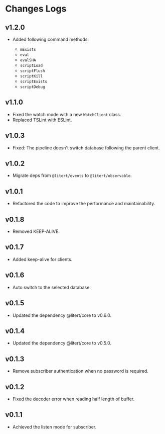 # Changes Logs

## v1.2.0

- Added following command methods:

    - `mExists`
    - `eval`
    - `evalSHA`
    - `scriptLoad`
    - `scriptFlush`
    - `scriptKill`
    - `scriptExists`
    - `scriptDebug`

## v1.1.0

- Fixed the watch mode with a new `WatchClient` class.
- Replaced TSLint with ESLint.

## v1.0.3

- Fixed: The pipeline doesn't switch database following the parent client.

## v1.0.2

- Migrate deps from `@litert/events` to `@litert/observable`.

## v1.0.1

- Refactored the code to improve the performance and maintainability.

## v0.1.8

- Removed KEEP-ALIVE.

## v0.1.7

- Added keep-alive for clients.

## v0.1.6

- Auto switch to the selected database.

## v0.1.5

- Updated the dependency @litert/core to v0.6.0.

## v0.1.4

- Updated the dependency @litert/core to v0.5.0.

## v0.1.3

- Remove subscriber authentication when no password is required.

## v0.1.2

- Fixed the decoder error when reading half length of buffer.

## v0.1.1

- Achieved the listen mode for subscriber.

